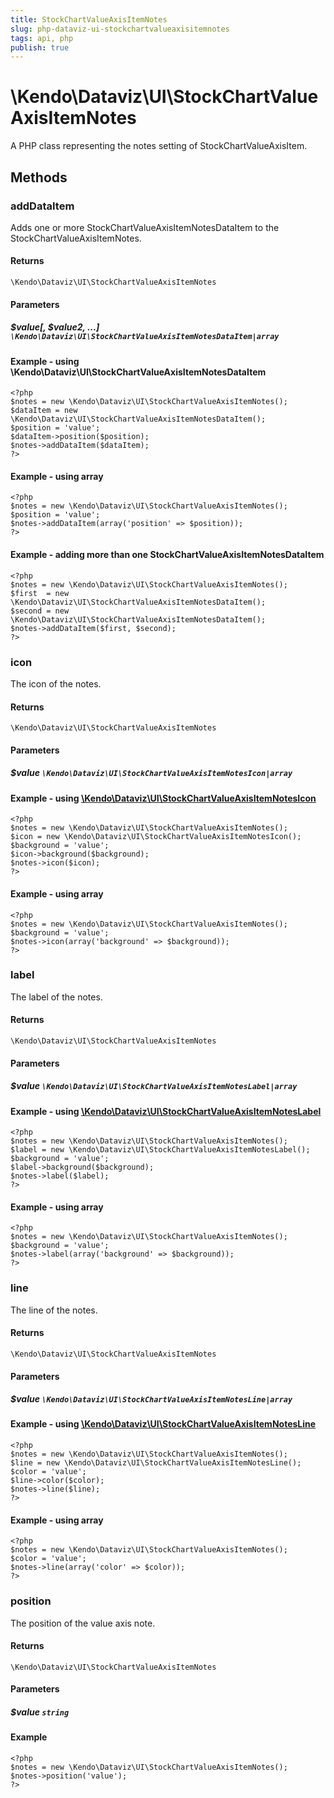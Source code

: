 ```yaml
---
title: StockChartValueAxisItemNotes
slug: php-dataviz-ui-stockchartvalueaxisitemnotes
tags: api, php
publish: true
---
```


# \Kendo\Dataviz\UI\StockChartValueAxisItemNotes

A PHP class representing the notes setting of StockChartValueAxisItem.


## Methods

### addDataItem

Adds one or more StockChartValueAxisItemNotesDataItem to the StockChartValueAxisItemNotes.

#### Returns
`\Kendo\Dataviz\UI\StockChartValueAxisItemNotes`

#### Parameters

##### $value[, $value2, ...] `\Kendo\Dataviz\UI\StockChartValueAxisItemNotesDataItem|array`

#### Example - using \Kendo\Dataviz\UI\StockChartValueAxisItemNotesDataItem

    <?php
    $notes = new \Kendo\Dataviz\UI\StockChartValueAxisItemNotes();
    $dataItem = new \Kendo\Dataviz\UI\StockChartValueAxisItemNotesDataItem();
    $position = 'value';
    $dataItem->position($position);
    $notes->addDataItem($dataItem);
    ?>

#### Example - using array

    <?php
    $notes = new \Kendo\Dataviz\UI\StockChartValueAxisItemNotes();
    $position = 'value';
    $notes->addDataItem(array('position' => $position));
    ?>

#### Example - adding more than one StockChartValueAxisItemNotesDataItem

    <?php
    $notes = new \Kendo\Dataviz\UI\StockChartValueAxisItemNotes();
    $first  = new \Kendo\Dataviz\UI\StockChartValueAxisItemNotesDataItem();
    $second = new \Kendo\Dataviz\UI\StockChartValueAxisItemNotesDataItem();
    $notes->addDataItem($first, $second);
    ?>

### icon

The icon of the notes.

#### Returns
`\Kendo\Dataviz\UI\StockChartValueAxisItemNotes`

#### Parameters

##### $value `\Kendo\Dataviz\UI\StockChartValueAxisItemNotesIcon|array`


#### Example - using [\Kendo\Dataviz\UI\StockChartValueAxisItemNotesIcon](/api/wrappers/php/Kendo/Dataviz/UI/StockChartValueAxisItemNotesIcon)
    <?php
    $notes = new \Kendo\Dataviz\UI\StockChartValueAxisItemNotes();
    $icon = new \Kendo\Dataviz\UI\StockChartValueAxisItemNotesIcon();
    $background = 'value';
    $icon->background($background);
    $notes->icon($icon);
    ?>

#### Example - using array

    <?php
    $notes = new \Kendo\Dataviz\UI\StockChartValueAxisItemNotes();
    $background = 'value';
    $notes->icon(array('background' => $background));
    ?>

### label

The label of the notes.

#### Returns
`\Kendo\Dataviz\UI\StockChartValueAxisItemNotes`

#### Parameters

##### $value `\Kendo\Dataviz\UI\StockChartValueAxisItemNotesLabel|array`


#### Example - using [\Kendo\Dataviz\UI\StockChartValueAxisItemNotesLabel](/api/wrappers/php/Kendo/Dataviz/UI/StockChartValueAxisItemNotesLabel)
    <?php
    $notes = new \Kendo\Dataviz\UI\StockChartValueAxisItemNotes();
    $label = new \Kendo\Dataviz\UI\StockChartValueAxisItemNotesLabel();
    $background = 'value';
    $label->background($background);
    $notes->label($label);
    ?>

#### Example - using array

    <?php
    $notes = new \Kendo\Dataviz\UI\StockChartValueAxisItemNotes();
    $background = 'value';
    $notes->label(array('background' => $background));
    ?>

### line

The line of the notes.

#### Returns
`\Kendo\Dataviz\UI\StockChartValueAxisItemNotes`

#### Parameters

##### $value `\Kendo\Dataviz\UI\StockChartValueAxisItemNotesLine|array`


#### Example - using [\Kendo\Dataviz\UI\StockChartValueAxisItemNotesLine](/api/wrappers/php/Kendo/Dataviz/UI/StockChartValueAxisItemNotesLine)
    <?php
    $notes = new \Kendo\Dataviz\UI\StockChartValueAxisItemNotes();
    $line = new \Kendo\Dataviz\UI\StockChartValueAxisItemNotesLine();
    $color = 'value';
    $line->color($color);
    $notes->line($line);
    ?>

#### Example - using array

    <?php
    $notes = new \Kendo\Dataviz\UI\StockChartValueAxisItemNotes();
    $color = 'value';
    $notes->line(array('color' => $color));
    ?>

### position
The position of the value axis note.

#### Returns
`\Kendo\Dataviz\UI\StockChartValueAxisItemNotes`

#### Parameters

##### $value `string`



#### Example 
    <?php
    $notes = new \Kendo\Dataviz\UI\StockChartValueAxisItemNotes();
    $notes->position('value');
    ?>

